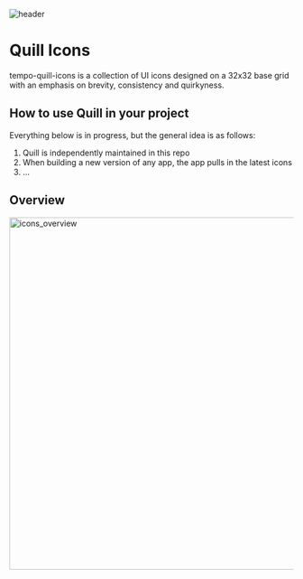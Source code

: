 ![header](https://user-images.githubusercontent.com/10330611/130638643-b85c8a19-11f2-4d7d-b098-d415807fbc9b.png)

# Quill Icons
tempo-quill-icons is a collection of UI icons designed on a 32x32 base grid with an emphasis on brevity, consistency and quirkyness.


## How to use Quill in your project
Everything below is in progress, but the general idea is as follows:
1. Quill is independently maintained in this repo
2. When building a new version of any app, the app pulls in the latest icons
3. ...

## Overview
<img width="624" alt="icons_overview" src="https://user-images.githubusercontent.com/10330611/130943465-aa91af64-9634-413b-9312-ce676b6739ff.png">

